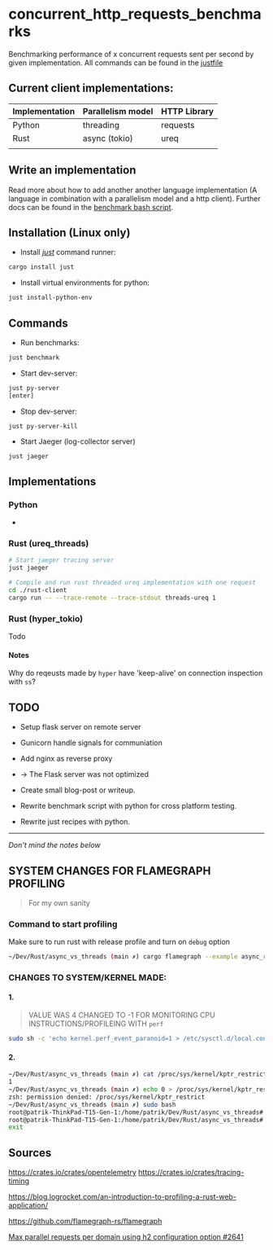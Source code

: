 # concurrent_http_requests_benchmarks 

Benchmarking performance of x concurrent requests sent per second by given implementation.
All commands can be found in the [justfile](./justfile)

## Current client implementations:

| Implementation    | Parallelism model    | HTTP Library       |
|-------------------|----------------------|--------------------|
| Python            | threading            | requests           |
| Rust              | async (tokio)        | ureq               |
|                   |                      |                    |


## Write an implementation
Read more about how to add another another language implementation (A language in combination with
a parallelism model and a http client). Further docs can be found in the 
[benchmark bash script](./benchmark.sh).


## Installation (Linux only)

- Install [_just_](https://github.com/casey/just) command runner:
```bash
cargo install just
```

- Install virtual environments for python:
```bash
just install-python-env
```


## Commands

- Run benchmarks:
```bash
just benchmark
```

- Start dev-server:
```bash
just py-server
[enter]
```

- Stop dev-server:
```bash
just py-server-kill
```

- Start Jaeger (log-collector server)
```
just jaeger
```

## Implementations

### Python

-

### Rust (ureq_threads)

```bash
# Start jaeger tracing server
just jaeger
```

```bash
# Compile and run rust threaded ureq implementation with one request
cd ./rust-client
cargo run -- --trace-remote --trace-stdout threads-ureq 1
```

### Rust (hyper_tokio)
Todo

#### Notes
Why do reqeusts made by `hyper` have 'keep-alive' on connection inspection with `ss`?


## TODO

- Setup flask server on remote server
- Gunicorn handle signals for communiation
- Add nginx as reverse proxy
- -> The Flask server was not optimized

- Create small blog-post or writeup.
- Rewrite benchmark script with python for cross platform testing.
- Rewrite just recipes with python.


---
_Don't mind the notes below_


## SYSTEM CHANGES FOR FLAMEGRAPH PROFILING
> For my own sanity

### Command to start profiling
Make sure to run rust with release profile and turn on `debug` option
```sh
~/Dev/Rust/async_vs_threads (main ✗) cargo flamegraph --example async_request_tasks -- 4
```

### CHANGES TO SYSTEM/KERNEL MADE:
#### 1.

> VALUE WAS 4 
> CHANGED TO -1 FOR MONITORING CPU INSTRUCTIONS/PROFILEING WITH `perf`

```sh
sudo sh -c 'echo kernel.perf_event_paranoid=1 > /etc/sysctl.d/local.conf'
```


#### 2.
```sh
~/Dev/Rust/async_vs_threads (main ✗) cat /proc/sys/kernel/kptr_restrict
1
~/Dev/Rust/async_vs_threads (main ✗) echo 0 > /proc/sys/kernel/kptr_restrict
zsh: permission denied: /proc/sys/kernel/kptr_restrict
~/Dev/Rust/async_vs_threads (main ✗) sudo bash
root@patrik-ThinkPad-T15-Gen-1:/home/patrik/Dev/Rust/async_vs_threads# echo 0 > /proc/sys/kernel/kptr_restrict
root@patrik-ThinkPad-T15-Gen-1:/home/patrik/Dev/Rust/async_vs_threads# exit
exit
```


## Sources

https://crates.io/crates/opentelemetry
https://crates.io/crates/tracing-timing

https://blog.logrocket.com/an-introduction-to-profiling-a-rust-web-application/

https://github.com/flamegraph-rs/flamegraph

[Max parallel requests per domain using h2 configuration option #2641](https://github.com/hyperium/hyper/issues/2641)
